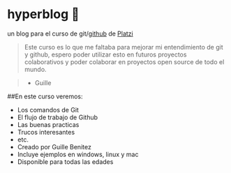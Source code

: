 
# hyperblog :blue_heart:
un blog para el curso de git/[github](https://github.com/ "github") de [Platzi](https://platzi.com/ "Platzi")

> Este curso es lo que me faltaba para mejorar mi entendimiento de git y github, espero poder utilizar esto en futuros proyectos colaborativos y poder colaborar en proyectos open source de todo el mundo.

> - Guille

##En este curso veremos:

- Los comandos de Git
- El flujo de trabajo de Github
- Las buenas practicas
- Trucos interesantes
- etc.
- Creado por Guille Benitez
- Incluye ejemplos en windows, linux y mac
- Disponible para todas las edades